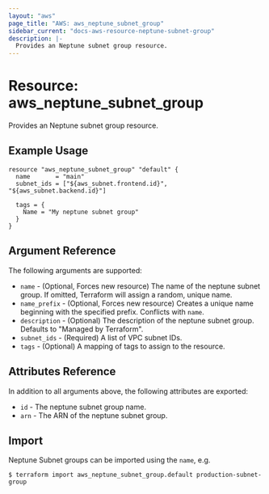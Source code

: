 ```yaml
---
layout: "aws"
page_title: "AWS: aws_neptune_subnet_group"
sidebar_current: "docs-aws-resource-neptune-subnet-group"
description: |-
  Provides an Neptune subnet group resource.
---
```


# Resource: aws_neptune_subnet_group

Provides an Neptune subnet group resource.

## Example Usage

```hcl
resource "aws_neptune_subnet_group" "default" {
  name       = "main"
  subnet_ids = ["${aws_subnet.frontend.id}", "${aws_subnet.backend.id}"]

  tags = {
    Name = "My neptune subnet group"
  }
}
```

## Argument Reference

The following arguments are supported:

* `name` - (Optional, Forces new resource) The name of the neptune subnet group. If omitted, Terraform will assign a random, unique name.
* `name_prefix` - (Optional, Forces new resource) Creates a unique name beginning with the specified prefix. Conflicts with `name`.
* `description` - (Optional) The description of the neptune subnet group. Defaults to "Managed by Terraform".
* `subnet_ids` - (Required) A list of VPC subnet IDs.
* `tags` - (Optional) A mapping of tags to assign to the resource.

## Attributes Reference

In addition to all arguments above, the following attributes are exported:

* `id` - The neptune subnet group name.
* `arn` - The ARN of the neptune subnet group.


## Import

Neptune Subnet groups can be imported using the `name`, e.g.

```
$ terraform import aws_neptune_subnet_group.default production-subnet-group
```
